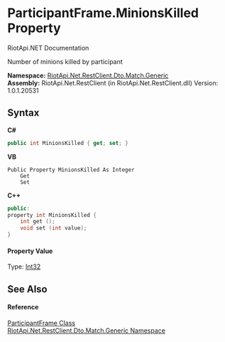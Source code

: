 # ParticipantFrame.MinionsKilled Property 
RiotApi.NET Documentation 

Number of minions killed by participant

**Namespace:**&nbsp;<a href="f4767f78-ec21-8fc9-5619-34d53bfe8e2e">RiotApi.Net.RestClient.Dto.Match.Generic</a><br />**Assembly:**&nbsp;RiotApi.Net.RestClient (in RiotApi.Net.RestClient.dll) Version: 1.0.1.20531

## Syntax

**C#**<br />
``` C#
public int MinionsKilled { get; set; }
```

**VB**<br />
``` VB
Public Property MinionsKilled As Integer
	Get
	Set
```

**C++**<br />
``` C++
public:
property int MinionsKilled {
	int get ();
	void set (int value);
}
```


#### Property Value
Type: <a href="http://msdn2.microsoft.com/en-us/library/td2s409d" target="_blank">Int32</a>

## See Also


#### Reference
<a href="ee710fd4-42fc-35ce-4c00-e276209fa8bc">ParticipantFrame Class</a><br /><a href="f4767f78-ec21-8fc9-5619-34d53bfe8e2e">RiotApi.Net.RestClient.Dto.Match.Generic Namespace</a><br />